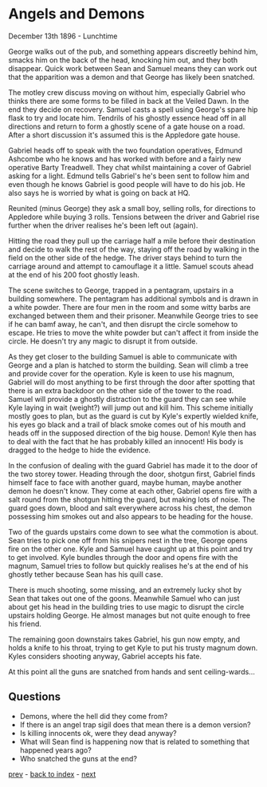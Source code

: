 # Angels and Demons

December 13th 1896 - Lunchtime

George walks out of the pub, and something appears discreetly behind him, smacks him on the back of the head, knocking him out, and they both disappear. Quick work between Sean and Samuel means they can work out that the apparition was a demon and that George has likely been snatched.

The motley crew discuss moving on without him, especially Gabriel who thinks there are some forms to be filled in back at the Veiled Dawn. In the end they decide on recovery. Samuel casts a spell using George's spare hip flask to try and locate him. Tendrils of his ghostly essence head off in all directions and return to form a ghostly scene of a gate house on a road. After a short discussion it's assumed this is the Appledore gate house.

Gabriel heads off to speak with the two foundation operatives, Edmund Ashcombe who he knows and has worked with before and a fairly new operative Barty Treadwell. They chat whilst maintaining a cover of Gabriel asking for a light. Edmund tells Gabriel's he's been sent to follow him and even though he knows Gabriel is good people will have to do his job. He also says he is worried by what is going on back at HQ.

Reunited (minus George) they ask a small boy, selling rolls, for directions to Appledore while buying 3 rolls. Tensions between the driver and Gabriel rise further when the driver realises he's been left out (again).

Hitting the road they pull up the carriage half a mile before their destination and decide to walk the rest of the way, staying off the road by walking in the field on the other side of the hedge. The driver stays behind to turn the carriage around and attempt to camouflage it a little. Samuel scouts ahead at the end of his 200 foot ghostly leash.

The scene switches to George, trapped in a pentagram, upstairs in a building somewhere. The pentagram has additional symbols and is drawn in a white powder. There are four men in the room and some witty barbs are exchanged between them and their prisoner. Meanwhile George tries to see if he can bamf away, he can't, and then disrupt the circle somehow to escape. He tries to move the white powder but can't affect it from inside the circle. He doesn't try any magic to disrupt it from outside.

As they get closer to the building Samuel is able to communicate with George and a plan is hatched to storm the building. Sean will climb a tree and provide cover for the operation. Kyle is keen to use his magnum, Gabriel will do most anything to be first through the door after spotting that there is an extra backdoor on the other side of the tower to the road. Samuel will provide a ghostly distraction to the guard they can see while Kyle laying in wait (weight?) will jump out and kill him. This scheme initially mostly goes to plan, but as the guard is cut by Kyle's expertly wielded knife, his eyes go black and a trail of black smoke comes out of his mouth and heads off in the supposed direction of the big house. Demon! Kyle then has to deal with the fact that he has probably killed an innocent! His body is dragged to the hedge to hide the evidence.

In the confusion of dealing with the guard Gabriel has made it to the door of the two storey tower. Heading through the door, shotgun first, Gabriel finds himself face to face with another guard, maybe human, maybe another demon he doesn't know. They come at each other, Gabriel opens fire with a salt round from the shotgun hitting the guard, but making lots of noise. The guard goes down, blood and salt everywhere across his chest, the demon possessing him smokes out and also appears to be heading for the house.

Two of the guards upstairs come down to see what the commotion is about. Sean tries to pick one off from his snipers nest in the tree, George opens fire on the other one. Kyle and Samuel have caught up at this point and try to get involved. Kyle bundles through the door and opens fire with the magnum, Samuel tries to follow but quickly realises he's at the end of his ghostly tether because Sean has his quill case.

There is much shooting, some missing, and an extremely lucky shot by Sean that takes out one of the goons. Meanwhile Samuel who can just about get his head in the building tries to use magic to disrupt the circle upstairs holding George. He almost manages but not quite enough to free his friend.

The remaining goon downstairs takes Gabriel, his gun now empty, and holds a knife to his throat, trying to get Kyle to put his trusty magnum down. Kyles considers shooting anyway, Gabriel accepts his fate.

At this point all the guns are snatched from hands and sent ceiling-wards...

## Questions
* Demons, where the hell did they come from?
* If there is an angel trap sigil does that mean there is a demon version?
* Is killing innocents ok, were they dead anyway?
* What will Sean find is happening now that is related to something that happened years ago?
* Who snatched the guns at the end?

[prev](part-009) - [back to index](index) - [next](part-011)
